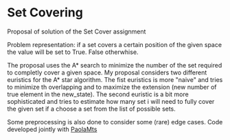 # Set Covering

Proposal of solution of the Set Cover assignment


Problem representation:
if a set covers a certain position of the given space the value will be set to True. False otherwhise.


The proposal uses the A* search to minimize the number of the set required to completly cover a given space. My proposal considers two different euristics for the A* star algorithm.
The fist euristics is more "naive" and tries to minimize th overlapping and to maximize the extension (new number of true element in the new_state).
The second euristic is a bit more sophisticated and tries to estimate how many set i will need to fully cover the given set if a choose a set from the list of possible sets.


Some preprocessing is also done to consider some (rare) edge cases.
Code developed jointly with [PaolaMts](https://github.com/PaolaMts) 